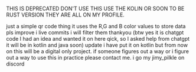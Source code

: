 THIS IS DEPRECATED DON'T USE THIS USE THE KOLIN OR SOON TO BE RUST VERSION THEY ARE ALL ON MY PROFILE.











just a simple qr code thing it uses the R,G and B color values to store data pls improve i live commits i will filter them thankyou (btw yes it is chatgpt code I had an idea and wanted it on here qick, so I asked help from chatgpt it will be in kotlin and java soon)
update i have put it on kotlin but from now on this will be a digital only project. if someone figures out a way or i figure out a way to use this in practice please contact me. i go my jimy_pilkle on discord